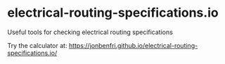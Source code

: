# electrical-routing-specifications.io
Useful tools for checking electrical routing specifications

Try the calculator at:
https://jonbenfri.github.io/electrical-routing-specifications.io/
